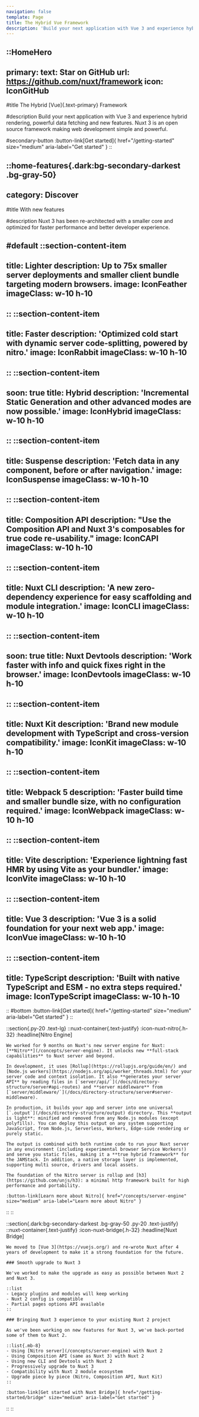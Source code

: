 ```yaml
---
navigation: false
template: Page
title: The Hybrid Vue Framework
description: 'Build your next application with Vue 3 and experience hybrid rendering, with an improved directory structure and new features Nuxt 3 is an open source framework making web development simple and powerful.'
---
```


::HomeHero
---
primary:
  text: Star on GitHub
  url: https://github.com/nuxt/framework
  icon: IconGitHub
---

#title
The Hybrid [Vue]{.text-primary} Framework

#description
Build your next application with Vue 3 and experience hybrid rendering, powerful data fetching and new features.
Nuxt 3 is an open source framework making web development simple and powerful.

#secondary-button
:button-link[Get started]{ href="/getting-started" size="medium" aria-label="Get started" }
::

::home-features{.dark:bg-secondary-darkest .bg-gray-50}
---
category: Discover
---
#title
With new features

#description
Nuxt 3 has been re-architected with a smaller core and optimized for faster performance and better developer experience.

#default
  ::section-content-item
  ---
  title: Lighter
  description: Up to 75x smaller server deployments and smaller client bundle targeting modern browsers.
  image: IconFeather
  imageClass: w-10 h-10
  ---
  ::
  ::section-content-item
  ---
  title: Faster
  description: 'Optimized cold start with dynamic server code-splitting, powered by nitro.'
  image: IconRabbit
  imageClass: w-10 h-10
  ---
  ::
  ::section-content-item
  ---
  soon: true
  title: Hybrid
  description: 'Incremental Static Generation and other advanced modes are now possible.'
  image: IconHybrid
  imageClass: w-10 h-10
  ---
  ::
  ::section-content-item
  ---
  title: Suspense
  description: 'Fetch data in any component, before or after navigation.'
  image: IconSuspense
  imageClass: w-10 h-10
  ---
  ::
  ::section-content-item
  ---
  title: Composition API
  description: "Use the Composition API and Nuxt 3's composables for true code re-usability."
  image: IconCAPI
  imageClass: w-10 h-10
  ---
  ::
  ::section-content-item
  ---
  title: Nuxt CLI
  description: 'A new zero-dependency experience for easy scaffolding and module integration.'
  image: IconCLI
  imageClass: w-10 h-10
  ---
  ::
  ::section-content-item
  ---
  soon: true
  title: Nuxt Devtools
  description: 'Work faster with info and quick fixes right in the browser.'
  image: IconDevtools
  imageClass: w-10 h-10
  ---
  ::
  ::section-content-item
  ---
  title: Nuxt Kit
  description: 'Brand new module development with TypeScript and cross-version compatibility.'
  image: IconKit
  imageClass: w-10 h-10
  ---
  ::
  ::section-content-item
  ---
  title: Webpack 5
  description: 'Faster build time and smaller bundle size, with no configuration required.'
  image: IconWebpack
  imageClass: w-10 h-10
  ---
  ::
  ::section-content-item
  ---
  title: Vite
  description: 'Experience lightning fast HMR by using Vite as your bundler.'
  image: IconVite
  imageClass: w-10 h-10
  ---
  ::
  ::section-content-item
  ---
  title: Vue 3
  description: 'Vue 3 is a solid foundation for your next web app.'
  image: IconVue
  imageClass: w-10 h-10
  ---
  ::
  ::section-content-item
  ---
  title: TypeScript
  description: 'Built with native TypeScript and ESM - no extra steps required.'
  image: IconTypeScript
  imageClass: w-10 h-10
  ---
  ::
#bottom
  :button-link[Get started]{ href="/getting-started" size="medium" aria-label="Get started" }
::

::section{.py-20 .text-lg}
  ::nuxt-container{.text-justify}
    :icon-nuxt-nitro{.h-32}
    :headline[Nitro Engine]

    We worked for 9 months on Nuxt's new server engine for Nuxt: [**Nitro**](/concepts/server-engine). It unlocks new **full-stack capabilities** to Nuxt server and beyond.

    In development, it uses [Rollup](https://rollupjs.org/guide/en/) and [Node.js workers](https://nodejs.org/api/worker_threads.html) for your server code and context isolation. It also **generates your server API** by reading files in [`server/api/`](/docs/directory-structure/server#api-routes) and **server middleware** from [`server/middleware/`](/docs/directory-structure/server#server-middleware).

    In production, it builds your app and server into one universal [`.output`](/docs/directory-structure/output) directory. This **output is light**: minified and removed from any Node.js modules (except polyfills). You can deploy this output on any system supporting JavaScript, from Node.js, Serverless, Workers, Edge-side rendering or purely static.

    The output is combined with both runtime code to run your Nuxt server in any environment (including experimental browser Service Workers!) and serve you static files, making it a **true hybrid framework** for the JAMStack. In addition, a native storage layer is implemented, supporting multi source, drivers and local assets.

    The foundation of the Nitro server is rollup and [h3](https://github.com/unjs/h3): a minimal http framework built for high performance and portability.

    :button-link[Learn more about Nitro]{ href="/concepts/server-engine" size="medium" aria-label="Learn more about Nitro" }
  ::
::

::section{.dark:bg-secondary-darkest .bg-gray-50 .py-20 .text-justify}
  ::nuxt-container{.text-justify}
    :icon-nuxt-bridge{.h-32}
    :headline[Nuxt Bridge]

    We moved to [Vue 3](https://vuejs.org/) and re-wrote Nuxt after 4 years of development to make it a strong foundation for the future.

    ### Smooth upgrade to Nuxt 3

    We've worked to make the upgrade as easy as possible between Nuxt 2 and Nuxt 3.

    ::list
    - Legacy plugins and modules will keep working
    - Nuxt 2 config is compatible
    - Partial pages options API available
    ::

    ### Bringing Nuxt 3 experience to your existing Nuxt 2 project

    As we've been working on new features for Nuxt 3, we've back-ported some of them to Nuxt 2.

    ::list{.mb-8}
    - Using [Nitro server](/concepts/server-engine) with Nuxt 2
    - Using Composition API (same as Nuxt 3) with Nuxt 2
    - Using new CLI and Devtools with Nuxt 2
    - Progressively upgrade to Nuxt 3
    - Compatibility with Nuxt 2 module ecosystem
    - Upgrade piece by piece (Nitro, Composition API, Nuxt Kit)
    ::

    :button-link[Get started with Nuxt Bridge]{ href="/getting-started/bridge" size="medium" aria-label="Get started" }
  ::
::
